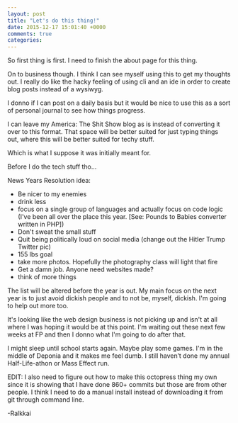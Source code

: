 ```yaml
---
layout: post
title: "Let's do this thing!"
date: 2015-12-17 15:01:40 +0000
comments: true
categories: 
---
```


So first thing is first. I need to finish the about page for this thing.

On to business though. I think I can see myself using this to get my thoughts out. I really do like the hacky feeling of using cli and an ide in order to create blog posts instead of a wysiwyg.

I donno if I can post on a daily basis but it would be nice to use this as a sort of personal journal to see how things progress.

I can leave my America: The Shit Show blog as is instead of converting it over to this format. That space will be better suited for just typing things out, where this will be better suited for techy stuff.

Which is what I suppose it was initially meant for.

Before I do the tech stuff tho...

News Years Resolution idea:

+ Be nicer to my enemies
+ drink less
+ focus on a single group of languages and actually focus on code logic (I've been all over the place this year. [See: Pounds to Babies converter written in PHP])
+ Don't sweat the small stuff
+ Quit being politically loud on social media (change out the Hitler Trump Twitter pic)
+ 155 lbs goal
+ take more photos. Hopefully the photography class will light that fire
+ Get a damn job. Anyone need websites made?
+ think of more things

The list will be altered before the year is out. My main focus on the next year is to just avoid dickish people and to not be, myself, dickish. I'm going to help out more too. 

It's looking like the web design business is not picking up and isn't at all where I was hoping it would be at this point. I'm waiting out these next few weeks at FP and then I donno what I'm going to do after that. 

I might sleep until school starts again. Maybe play some games. I'm in the middle of Deponia and it makes me feel dumb. I still haven’t done my annual Half-Life-athon or Mass Effect run.


EDIT: I also  need to figure out how to make this octopress thing my own since it is showing that I have done 860+ commits but those are from other people. I think I need to do a manual install instead of downloading it from git through command line. 

-Ralkkai